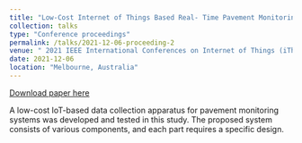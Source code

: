 ```yaml
---
title: "Low-Cost Internet of Things Based Real- Time Pavement Monitoring System"
collection: talks
type: "Conference proceedings"
permalink: /talks/2021-12-06-proceeding-2
venue: " 2021 IEEE International Conferences on Internet of Things (iThings) "
date: 2021-12-06
location: "Melbourne, Australia"
---
```


[Download paper here](https://ieeexplore.ieee.org/abstract/document/9694224)

A low-cost IoT-based data collection apparatus for pavement monitoring systems was developed and tested in this study. The proposed system consists of various components, and each part requires a specific design. 
